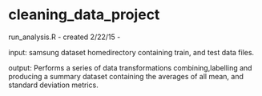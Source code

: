 # cleaning_data_project

run_analysis.R - created 2/22/15 -

input: samsung dataset homedirectory containing train, and test data files.

output: Performs a series of data transformations combining,labelling and producing a summary dataset containing the averages of all mean, and standard deviation metrics. 